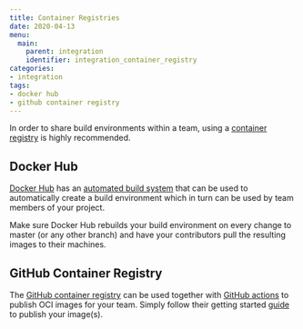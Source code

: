```yaml
---
title: Container Registries
date: 2020-04-13
menu:
  main:
    parent: integration
    identifier: integration_container_registry
categories:
- integration
tags:
- docker hub
- github container registry
---
```


In order to share build environments within a team, using a [container registry](https://github.com/opencontainers/distribution-spec) is highly recommended.

## Docker Hub

[Docker Hub](https://hub.docker.com/) has an [automated build system](https://docs.docker.com/docker-hub/builds/) that can be used to automatically create a build environment which in turn can be used by team members of your project.

Make sure Docker Hub rebuilds your build environment on every change to master (or any other branch) and have your contributors pull the resulting images to their machines.

## GitHub Container Registry

The [GitHub container registry](https://github.blog/2020-09-01-introducing-github-container-registry/) can be used together with [GitHub actions](https://github.com/features/actions) to publish OCI images for your team. Simply follow their getting started [guide](https://docs.github.com/en/packages/getting-started-with-github-container-registry/migrating-to-github-container-registry-for-docker-images) to publish your image(s).
